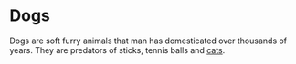# Dogs


Dogs are soft furry animals that man has domesticated over thousands of years. They are predators of sticks, tennis balls and [cats](/wiki/Cats).